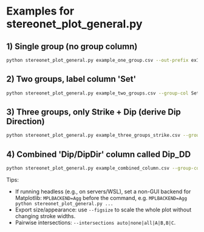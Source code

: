 # Examples for stereonet_plot_general.py

## 1) Single group (no group column)
```bash
python stereonet_plot_general.py example_one_group.csv --out-prefix ex1
```

## 2) Two groups, label column 'Set'
```bash
python stereonet_plot_general.py example_two_groups.csv --group-col Set --out-prefix ex2
```

## 3) Three groups, only Strike + Dip (derive Dip Direction)
```bash
python stereonet_plot_general.py example_three_groups_strike.csv --group-col Group --dip-col Dip --out-prefix ex3
```

## 4) Combined 'Dip/DipDir' column called Dip_DD
```bash
python stereonet_plot_general.py example_combined_column.csv --group-col Domain --out-prefix ex4
```

Tips:
- If running headless (e.g., on servers/WSL), set a non-GUI backend for Matplotlib:
  `MPLBACKEND=Agg` before the command, e.g. `MPLBACKEND=Agg python stereonet_plot_general.py ...`
- Export size/appearance: use `--figsize` to scale the whole plot without changing stroke widths.
- Pairwise intersections: `--intersections auto|none|all|A|B,B|C`.
